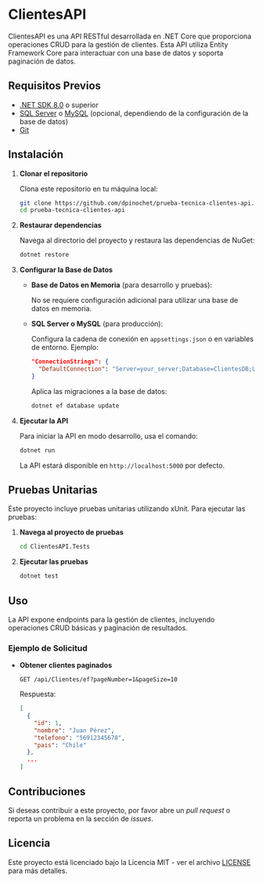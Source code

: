 
# ClientesAPI

ClientesAPI es una API RESTful desarrollada en .NET Core que proporciona operaciones CRUD para la gestión de clientes. Esta API utiliza Entity Framework Core para interactuar con una base de datos y soporta paginación de datos.

## Requisitos Previos

- [.NET SDK 8.0](https://dotnet.microsoft.com/download/dotnet/8.0) o superior
- [SQL Server](https://www.microsoft.com/en-us/sql-server/sql-server-downloads) o [MySQL](https://dev.mysql.com/downloads/) (opcional, dependiendo de la configuración de la base de datos)
- [Git](https://git-scm.com/)

## Instalación

1. **Clonar el repositorio**

   Clona este repositorio en tu máquina local:

   ```bash
   git clone https://github.com/dpinochet/prueba-tecnica-clientes-api.git
   cd prueba-tecnica-clientes-api
   ```

2. **Restaurar dependencias**

   Navega al directorio del proyecto y restaura las dependencias de NuGet:

   ```bash
   dotnet restore
   ```

3. **Configurar la Base de Datos**

   - **Base de Datos en Memoria** (para desarrollo y pruebas):

     No se requiere configuración adicional para utilizar una base de datos en memoria.

   - **SQL Server o MySQL** (para producción):

     Configura la cadena de conexión en `appsettings.json` o en variables de entorno. Ejemplo:

     ```json
     "ConnectionStrings": {
       "DefaultConnection": "Server=your_server;Database=ClientesDB;User Id=your_user;Password=your_password;"
     }
     ```

     Aplica las migraciones a la base de datos:

     ```bash
     dotnet ef database update
     ```

4. **Ejecutar la API**

   Para iniciar la API en modo desarrollo, usa el comando:

   ```bash
   dotnet run
   ```

   La API estará disponible en `http://localhost:5000` por defecto.

## Pruebas Unitarias

Este proyecto incluye pruebas unitarias utilizando xUnit. Para ejecutar las pruebas:

1. **Navega al proyecto de pruebas**

   ```bash
   cd ClientesAPI.Tests
   ```

2. **Ejecutar las pruebas**

   ```bash
   dotnet test
   ```

## Uso

La API expone endpoints para la gestión de clientes, incluyendo operaciones CRUD básicas y paginación de resultados.

### Ejemplo de Solicitud

- **Obtener clientes paginados**

  ```
  GET /api/Clientes/ef?pageNumber=1&pageSize=10
  ```

  Respuesta:

  ```json
  [
    {
      "id": 1,
      "nombre": "Juan Pérez",
      "telefono": "56912345678",
      "pais": "Chile"
    },
    ...
  ]
  ```

## Contribuciones

Si deseas contribuir a este proyecto, por favor abre un *pull request* o reporta un problema en la sección de *issues*.

## Licencia

Este proyecto está licenciado bajo la Licencia MIT - ver el archivo [LICENSE](LICENSE) para más detalles.
